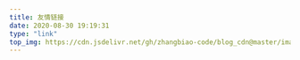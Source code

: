 ```yaml
---
title: 友情链接
date: 2020-08-30 19:19:31
type: "link"
top_img: https://cdn.jsdelivr.net/gh/zhangbiao-code/blog_cdn@master/image/site/bg_one.png
---
```

